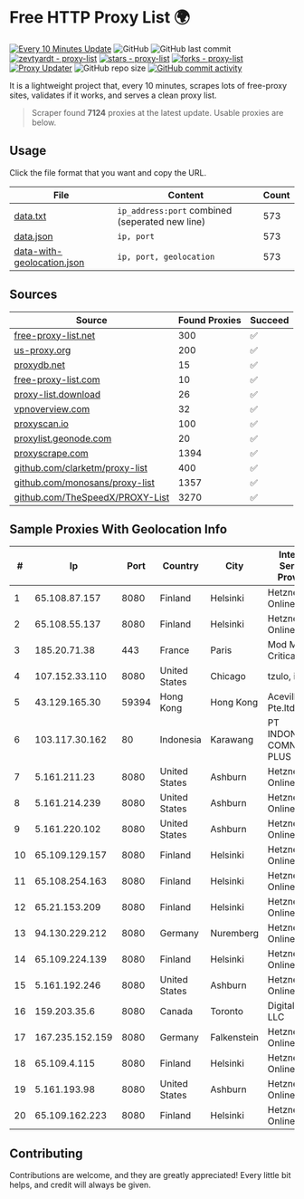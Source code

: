 
# Free HTTP Proxy List 🌍

[![Every 10 Minutes Update](https://github.com/mertguvencli/http-proxy-list/actions/workflows/main.yml/badge.svg?branch=main)](https://github.com/mertguvencli/http-proxy-list/actions/workflows/main.yml)
![GitHub](https://img.shields.io/github/license/mertguvencli/http-proxy-list)
![GitHub last commit](https://img.shields.io/github/last-commit/mertguvencli/http-proxy-list)
[![zevtyardt - proxy-list](https://img.shields.io/static/v1?label=zevtyardt&message=proxy-list&color=blue&logo=github)](https://github.com/zevtyardt/proxy-list "Go to GitHub repo")
[![stars - proxy-list](https://img.shields.io/github/stars/zevtyardt/proxy-list?style=social)](https://github.com/zevtyardt/proxy-list)
[![forks - proxy-list](https://img.shields.io/github/forks/zevtyardt/proxy-list?style=social)](https://github.com/zevtyardt/proxy-list)
[![Proxy Updater](https://github.com/zevtyardt/proxy-list/workflows/Proxy%20Updater/badge.svg)](https://github.com/zevtyardt/proxy-list/actions?query=workflow:"Proxy+Updater")
![GitHub repo size](https://img.shields.io/github/repo-size/zevtyardt/proxy-list)
[![GitHub commit activity](https://img.shields.io/github/commit-activity/m/zevtyardt/proxy-list?logo=commits)](https://github.com/zevtyardt/proxy-list/commits/main)

It is a lightweight project that, every 10 minutes, scrapes lots of free-proxy sites, validates if it works, and serves a clean proxy list.

> Scraper found **7124** proxies at the latest update. Usable proxies are below.

## Usage

Click the file format that you want and copy the URL.

|File|Content|Count|
|----|-------|-----|
|[data.txt](https://raw.githubusercontent.com/mertguvencli/http-proxy-list/main/proxy-list/data.txt)|`ip_address:port` combined (seperated new line)|573|
|[data.json](https://raw.githubusercontent.com/mertguvencli/http-proxy-list/main/proxy-list/data.json)|`ip, port`|573|
|[data-with-geolocation.json](https://raw.githubusercontent.com/mertguvencli/http-proxy-list/main/proxy-list/data-with-geolocation.json)|`ip, port, geolocation`|573|

## Sources

|Source|Found Proxies|Succeed|
|------|-------------|-------|
|[free-proxy-list.net](https://free-proxy-list.net)|300|✅|
|[us-proxy.org](https://www.us-proxy.org)|200|✅|
|[proxydb.net](http://proxydb.net)|15|✅|
|[free-proxy-list.com](https://free-proxy-list.com/?page=&port=&type%5B%5D=http&type%5B%5D=https&up_time=0&search=Search)|10|✅|
|[proxy-list.download](https://www.proxy-list.download/HTTP)|26|✅|
|[vpnoverview.com](https://vpnoverview.com/privacy/anonymous-browsing/free-proxy-servers)|32|✅|
|[proxyscan.io](https://www.proxyscan.io)|100|✅|
|[proxylist.geonode.com](https://proxylist.geonode.com/api/proxy-list?limit=300&page=1&sort_by=lastChecked&sort_type=desc&protocols=http,https)|20|✅|
|[proxyscrape.com](https://api.proxyscrape.com/v2/?request=displayproxies&protocol=http&timeout=10000&country=all&ssl=all&anonymity=all)|1394|✅|
|[github.com/clarketm/proxy-list](https://raw.githubusercontent.com/clarketm/proxy-list/master/proxy-list-raw.txt)|400|✅|
|[github.com/monosans/proxy-list](https://raw.githubusercontent.com/monosans/proxy-list/main/proxies/http.txt)|1357|✅|
|[github.com/TheSpeedX/PROXY-List](https://raw.githubusercontent.com/TheSpeedX/PROXY-List/master/http.txt)|3270|✅|


## Sample Proxies With Geolocation Info

|#|Ip|Port|Country|City|Internet Service Provider|
|-|--|----|-------|----|-------------------------|
|1|65.108.87.157|8080|Finland|Helsinki|Hetzner Online GmbH|
|2|65.108.55.137|8080|Finland|Helsinki|Hetzner Online GmbH|
|3|185.20.71.38|443|France|Paris|Mod Mission Critical LLC|
|4|107.152.33.110|8080|United States|Chicago|tzulo, inc.|
|5|43.129.165.30|59394|Hong Kong|Hong Kong|Aceville Pte.ltd|
|6|103.117.30.162|80|Indonesia|Karawang|PT INDONESIA COMNETS PLUS|
|7|5.161.211.23|8080|United States|Ashburn|Hetzner Online GmbH|
|8|5.161.214.239|8080|United States|Ashburn|Hetzner Online GmbH|
|9|5.161.220.102|8080|United States|Ashburn|Hetzner Online GmbH|
|10|65.109.129.157|8080|Finland|Helsinki|Hetzner Online GmbH|
|11|65.108.254.163|8080|Finland|Helsinki|Hetzner Online GmbH|
|12|65.21.153.209|8080|Finland|Helsinki|Hetzner Online GmbH|
|13|94.130.229.212|8080|Germany|Nuremberg|Hetzner Online GmbH|
|14|65.109.224.139|8080|Finland|Helsinki|Hetzner Online GmbH|
|15|5.161.192.246|8080|United States|Ashburn|Hetzner Online GmbH|
|16|159.203.35.6|8080|Canada|Toronto|DigitalOcean, LLC|
|17|167.235.152.159|8080|Germany|Falkenstein|Hetzner Online GmbH|
|18|65.109.4.115|8080|Finland|Helsinki|Hetzner Online GmbH|
|19|5.161.193.98|8080|United States|Ashburn|Hetzner Online GmbH|
|20|65.109.162.223|8080|Finland|Helsinki|Hetzner Online GmbH|



## Contributing

Contributions are welcome, and they are greatly appreciated! Every
little bit helps, and credit will always be given.

